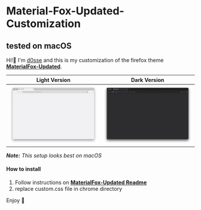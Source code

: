 # Material-Fox-Updated-Customization

## tested on macOS

Hi!👋
I'm [d0sse](https://github.com/d0sse) and this is my customization of the firefox theme **[MaterialFox-Updated](https://github.com/edelvarden/material-fox-updated)**.

| Light Version | Dark Version |
|---|---|
|![Light Screenshot](screen-light.png "Screen")|![Dark Screenshot](screen-dark.png "Screen")|

_**Note:** This setup looks best on macOS_

#### How to install

1. Follow instructions on **[MaterialFox-Updated Readme](https://github.com/M0kh/MaterialFox-Updated?tab=readme-ov-file#recommended-instructions)**
2. replace custom.css file in chrome directory

Enjoy 🎉
